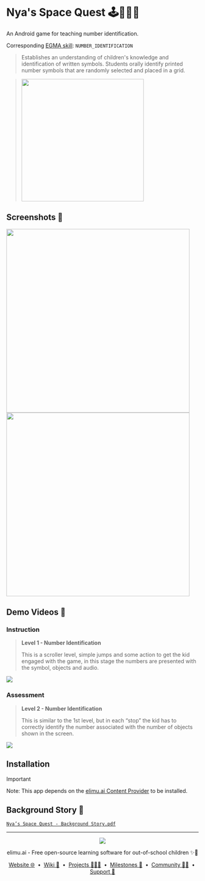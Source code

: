 # Nya's Space Quest 🕹👩🏽‍🚀

An Android game for teaching number identification.

Corresponding [EGMA skill](https://github.com/elimu-ai/model/blob/master/src/main/java/ai/elimu/model/v2/enums/content/NumeracySkill.java): `NUMBER_IDENTIFICATION`
> Establishes an understanding of children's knowledge and identification of written symbols. Students orally identify printed number symbols that are randomly selected and placed in a grid.
    
> <img width=320 src="https://raw.githubusercontent.com/elimu-ai/webapp/master/src/main/webapp/static/img/admin/EGMA_NUMBER_IDENTIFICATION.png" />

## Screenshots 📸

<img width="480" src="https://user-images.githubusercontent.com/15718174/26873794-641bfbfc-4b7b-11e7-95ee-82b19b661ad5.png" />

<img width="480" src="https://user-images.githubusercontent.com/15718174/26873800-67dcc0c8-4b7b-11e7-83f5-38fc8881c3ca.png" />

## Demo Videos 🎥

### Instruction

> **Level 1 - Number Identification**
> 
> This is a scroller level, simple jumps and some action to get the kid engaged with the game, in this stage the numbers are presented with the symbol, objects and audio.

[![](https://i.ytimg.com/vi/B4pLVIHeqTc/hqdefault.jpg)](https://youtu.be/B4pLVIHeqTc)

### Assessment

> **Level 2 - Number Identification**
>
> This is similar to the 1st level, but in each “stop” the kid has to correctly identify the number associated with the number of objects shown in the screen.

[![](https://i.ytimg.com/vi/EkkYc0g3npE/hqdefault.jpg)](https://youtu.be/EkkYc0g3npE)

## Installation

> [!IMPORTANT]
> Note: This app depends on the [elimu.ai Content Provider](https://github.com/elimu-ai/content-provider) to be installed.

## Background Story 📎

[`Nya’s Space Quest - Background Story.pdf`](https://github.com/user-attachments/files/16119018/Nya.s.Space.Quest.-.Background.Story.pdf)

---

<p align="center">
  <img src="https://github.com/elimu-ai/webapp/blob/main/src/main/webapp/static/img/logo-text-256x78.png" />
</p>
<p align="center">
  elimu.ai - Free open-source learning software for out-of-school children ✨🚀
</p>
<p align="center">
  <a href="https://elimu.ai">Website 🌐</a>
  &nbsp;•&nbsp;
  <a href="https://github.com/elimu-ai/wiki#readme">Wiki 📃</a>
  &nbsp;•&nbsp;
  <a href="https://github.com/orgs/elimu-ai/projects?query=is%3Aopen">Projects 👩🏽‍💻</a>
  &nbsp;•&nbsp;
  <a href="https://github.com/elimu-ai/wiki/milestones">Milestones 🎯</a>
  &nbsp;•&nbsp;
  <a href="https://github.com/elimu-ai/wiki#open-source-community">Community 👋🏽</a>
  &nbsp;•&nbsp;
  <a href="https://www.drips.network/app/drip-lists/41305178594442616889778610143373288091511468151140966646158126636698">Support 💜</a>
</p>

